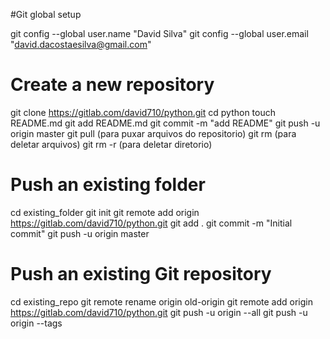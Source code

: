 #Git global setup

git config --global user.name "David Silva"
git config --global user.email "david.dacostaesilva@gmail.com"

# Create a new repository 

git clone https://gitlab.com/david710/python.git
cd python
touch README.md
git add README.md
git commit -m "add README"
git push -u origin master
git pull (para puxar arquivos do repositorio)
git rm <arquivo> (para deletar arquivos)
git rm -r <directory> (para deletar diretorio)

# Push an existing folder 

cd existing_folder
git init
git remote add origin https://gitlab.com/david710/python.git
git add .
git commit -m "Initial commit"
git push -u origin master

# Push an existing Git repository 

cd existing_repo
git remote rename origin old-origin
git remote add origin https://gitlab.com/david710/python.git
git push -u origin --all
git push -u origin --tags
